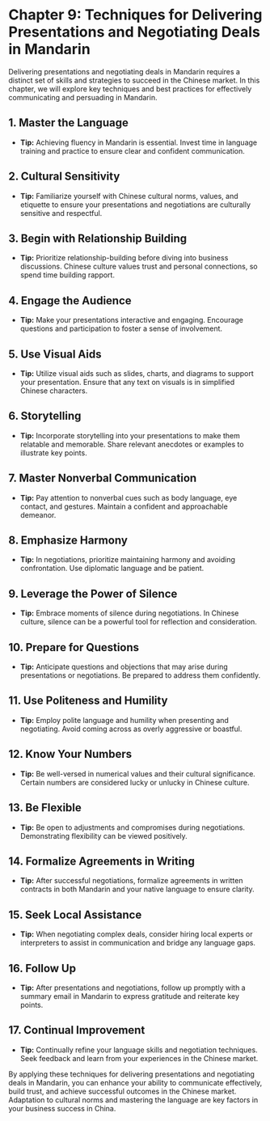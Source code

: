 Chapter 9: Techniques for Delivering Presentations and Negotiating Deals in Mandarin
====================================================================================

Delivering presentations and negotiating deals in Mandarin requires a distinct set of skills and strategies to succeed in the Chinese market. In this chapter, we will explore key techniques and best practices for effectively communicating and persuading in Mandarin.

**1. Master the Language**
--------------------------

* **Tip:** Achieving fluency in Mandarin is essential. Invest time in language training and practice to ensure clear and confident communication.

**2. Cultural Sensitivity**
---------------------------

* **Tip:** Familiarize yourself with Chinese cultural norms, values, and etiquette to ensure your presentations and negotiations are culturally sensitive and respectful.

**3. Begin with Relationship Building**
---------------------------------------

* **Tip:** Prioritize relationship-building before diving into business discussions. Chinese culture values trust and personal connections, so spend time building rapport.

**4. Engage the Audience**
--------------------------

* **Tip:** Make your presentations interactive and engaging. Encourage questions and participation to foster a sense of involvement.

**5. Use Visual Aids**
----------------------

* **Tip:** Utilize visual aids such as slides, charts, and diagrams to support your presentation. Ensure that any text on visuals is in simplified Chinese characters.

**6. Storytelling**
-------------------

* **Tip:** Incorporate storytelling into your presentations to make them relatable and memorable. Share relevant anecdotes or examples to illustrate key points.

**7. Master Nonverbal Communication**
-------------------------------------

* **Tip:** Pay attention to nonverbal cues such as body language, eye contact, and gestures. Maintain a confident and approachable demeanor.

**8. Emphasize Harmony**
------------------------

* **Tip:** In negotiations, prioritize maintaining harmony and avoiding confrontation. Use diplomatic language and be patient.

**9. Leverage the Power of Silence**
------------------------------------

* **Tip:** Embrace moments of silence during negotiations. In Chinese culture, silence can be a powerful tool for reflection and consideration.

**10. Prepare for Questions**
-----------------------------

* **Tip:** Anticipate questions and objections that may arise during presentations or negotiations. Be prepared to address them confidently.

**11. Use Politeness and Humility**
-----------------------------------

* **Tip:** Employ polite language and humility when presenting and negotiating. Avoid coming across as overly aggressive or boastful.

**12. Know Your Numbers**
-------------------------

* **Tip:** Be well-versed in numerical values and their cultural significance. Certain numbers are considered lucky or unlucky in Chinese culture.

**13. Be Flexible**
-------------------

* **Tip:** Be open to adjustments and compromises during negotiations. Demonstrating flexibility can be viewed positively.

**14. Formalize Agreements in Writing**
---------------------------------------

* **Tip:** After successful negotiations, formalize agreements in written contracts in both Mandarin and your native language to ensure clarity.

**15. Seek Local Assistance**
-----------------------------

* **Tip:** When negotiating complex deals, consider hiring local experts or interpreters to assist in communication and bridge any language gaps.

**16. Follow Up**
-----------------

* **Tip:** After presentations and negotiations, follow up promptly with a summary email in Mandarin to express gratitude and reiterate key points.

**17. Continual Improvement**
-----------------------------

* **Tip:** Continually refine your language skills and negotiation techniques. Seek feedback and learn from your experiences in the Chinese market.

By applying these techniques for delivering presentations and negotiating deals in Mandarin, you can enhance your ability to communicate effectively, build trust, and achieve successful outcomes in the Chinese market. Adaptation to cultural norms and mastering the language are key factors in your business success in China.
